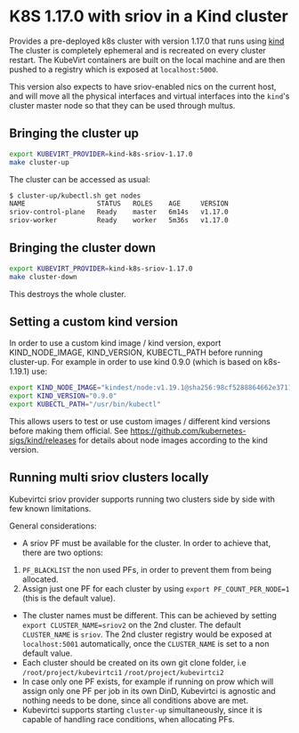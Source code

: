 # K8S 1.17.0 with sriov in a Kind cluster

Provides a pre-deployed k8s cluster with version 1.17.0 that runs using [kind](https://github.com/kubernetes-sigs/kind) The cluster is completely ephemeral and is recreated on every cluster restart. 
The KubeVirt containers are built on the local machine and are then pushed to a registry which is exposed at
`localhost:5000`.

This version also expects to have sriov-enabled nics on the current host, and will move all the physical interfaces and virtual interfaces into the `kind`'s cluster master node so that they can be used through multus.

## Bringing the cluster up

```bash
export KUBEVIRT_PROVIDER=kind-k8s-sriov-1.17.0
make cluster-up
```

The cluster can be accessed as usual:

```bash
$ cluster-up/kubectl.sh get nodes
NAME                  STATUS   ROLES    AGE     VERSION
sriov-control-plane   Ready    master   6m14s   v1.17.0
sriov-worker          Ready    worker   5m36s   v1.17.0
```

## Bringing the cluster down

```bash
export KUBEVIRT_PROVIDER=kind-k8s-sriov-1.17.0
make cluster-down
```

This destroys the whole cluster. 

## Setting a custom kind version

In order to use a custom kind image / kind version,
export KIND_NODE_IMAGE, KIND_VERSION, KUBECTL_PATH before running cluster-up.
For example in order to use kind 0.9.0 (which is based on k8s-1.19.1) use:
```bash
export KIND_NODE_IMAGE="kindest/node:v1.19.1@sha256:98cf5288864662e37115e362b23e4369c8c4a408f99cbc06e58ac30ddc721600"
export KIND_VERSION="0.9.0"
export KUBECTL_PATH="/usr/bin/kubectl"
```
This allows users to test or use custom images / different kind versions before making them official.
See https://github.com/kubernetes-sigs/kind/releases for details about node images according to the kind version.

## Running multi sriov clusters locally
Kubevirtci sriov provider supports running two clusters side by side with few known limitations.

General considerations:

- A sriov PF must be available for the cluster.
In order to achieve that, there are two options:
1. `PF_BLACKLIST` the non used PFs, in order to prevent them from being allocated.
2. Assign just one PF for each cluster by using `export PF_COUNT_PER_NODE=1` (this is the default value).
- The cluster names must be different.
This can be achieved by setting `export CLUSTER_NAME=sriov2` on the 2nd cluster.
The default `CLUSTER_NAME` is `sriov`.
The 2nd cluster registry would be exposed at `localhost:5001` automatically, once the `CLUSTER_NAME`
is set to a non default value.
- Each cluster should be created on its own git clone folder, i.e
`/root/project/kubevirtci1`
`/root/project/kubevirtci2`
- In case only one PF exists, for example if running on prow which will assign only one PF per job in its own DinD,
Kubevirtci is agnostic and nothing needs to be done, since all conditions above are met.
- Kubevirtci supports starting `cluster-up` simultaneously, since it is capable of handling race conditions,
when allocating PFs.
